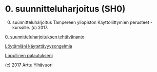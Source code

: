 # 0. suunnitteluharjoitus (SH0)

0. suunnitteluharjoitus Tampereen yliopiston Käyttöliittymien perusteet -kurssille. (c) 2017.

[0. suunnitteluharjoituksen tehtävänanto](https://github.com/areee/tiea1_sh0/blob/master/SH0_tehtavananto.pdf)

[Löytämiäni käytettävyysongelmia](https://github.com/areee/tiea1_sh0/blob/master/loytamiani_kaytettavyysongelmia.txt)

[Lopullinen palautukseni](https://github.com/areee/tiea1_sh0/blob/master/Ylhavuori_Arttu_SH0_lopullinen.pdf)

(c) 2017 Arttu Ylhävuori
